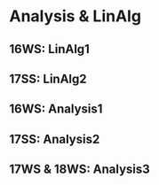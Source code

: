 # Analysis & LinAlg
## 16WS: LinAlg1

## 17SS: LinAlg2

## 16WS: Analysis1

## 17SS: Analysis2

## 17WS & 18WS: Analysis3

